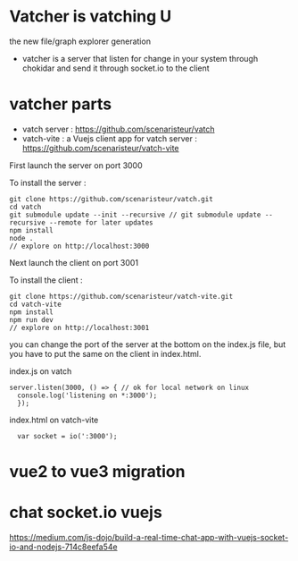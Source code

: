 # Vatcher is vatching U

the new file/graph explorer generation

- vatcher is a server that listen for change in your system through chokidar and send it through socket.io to the client


# vatcher parts
- vatch server : https://github.com/scenaristeur/vatch
- vatch-vite : a Vuejs client app for vatch server : https://github.com/scenaristeur/vatch-vite

First launch the server on port 3000

To install the server :
```
git clone https://github.com/scenaristeur/vatch.git
cd vatch
git submodule update --init --recursive // git submodule update --recursive --remote for later updates
npm install
node .
// explore on http://localhost:3000
```
Next launch the client on port 3001


To install the client :
```
git clone https://github.com/scenaristeur/vatch-vite.git
cd vatch-vite
npm install
npm run dev
// explore on http://localhost:3001
```
you can change the port of the server at the bottom on the index.js file, but you have to put the same on the client in index.html.

index.js on vatch
```
server.listen(3000, () => { // ok for local network on linux
  console.log('listening on *:3000');
  });
```

index.html on vatch-vite
```
  var socket = io(':3000');
```

# vue2 to vue3 migration

# chat socket.io vuejs

https://medium.com/js-dojo/build-a-real-time-chat-app-with-vuejs-socket-io-and-nodejs-714c8eefa54e
